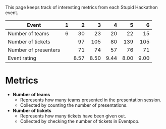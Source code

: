 This page keeps track of interesting metrics from each Stupid Hackathon event.

| Event | 1 | 2 | 3 | 4 | 5 | 6 |
| ---- | ---:| ---:| ---:| ---:| ---:| ---:|
| Number of teams | 6 | 30 | 23 | 20 | 22 | 15 |
| Number of tickets |   | 97 | 105 | 80 | 139 | 105 |
| Number of presenters |   | 71 | 74 | 57 | 76 | 71 |
| Event rating |   | 8.57 | 8.50 | 9.44 | 8.00 | 9.00 |

# Metrics

- **Number of teams**
    - Represents how many teams presented in the presentation session.
    - Collected by counting the number of presentations.
- **Number of tickets**
    - Represents how many tickets have been given out.
    - Collected by checking the number of tickets in Eventpop.